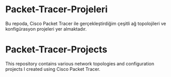 # Packet-Tracer-Projeleri
Bu repoda, Cisco Packet Tracer ile gerçekleştirdiğim çeşitli ağ topolojileri ve konfigürasyon projeleri yer almaktadır.
# Packet-Tracer-Projects
This repository contains various network topologies and configuration projects I created using Cisco Packet Tracer.
